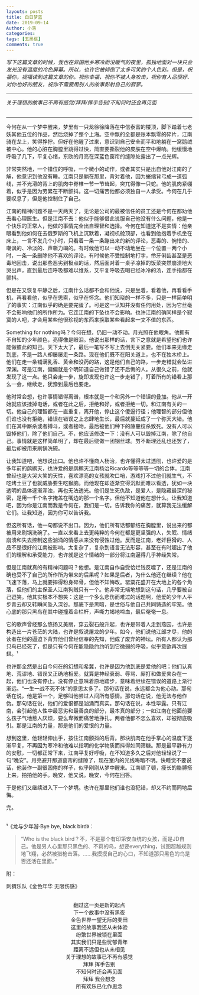 ```yaml
---
layouts: posts
title: 白日梦蓝
date: 2019-09-14
Author: 小落
categories:
tags: [五黑框]
comments: true
---
```


*写下这篇文章的时候，我也在异国他乡寒冷而没暖气的夜里，孤独地面对一块只会发光没有温度的冷色屏幕。所以，也许它被倾倒了太多可笑的个人色彩。但是，祝福你，祝福读到这篇文章的你。祝你幸福，祝你不被人身攻击，祝你有人品很好、对你也好的朋友，祝你不需要用别人的故事影射自己的寂寥。*<br>

---
*关于理想的故事已不再有感觉/拜拜/挥手告别/不知何时还会再见面*<br><br>

---

今何在从一个梦中醒来，梦里有一只龙徐徐降落在中信泰富的楼顶，脚下踏着七老妖其他五位的作品，然后烧掉了整个上海。空中飘的全都是账本飘零的碎片，江南骑在龙上，笑得狰狞。但好在他醒了过来，意识到自己安全而平和地躺在一窝鹅绒被中心。他的心脏在胸膛里跳得过快，简直要撕裂他的皮肤在空中爆响。他缓慢地呼吸了几下，平复心绪，东欧的月亮在深蓝色窗帘的缝隙处露出了一点光辉。<br>

非常突然地，一个错位的呼吸，一个微小的动作，或者其实只是出自他对江南的了解，他意识到他没有睡。江南只是躺在那里，背对着他，因为蜷缩背弓成一道弧线，并不光滑的背上的肌肉中脊椎一节一节耸起，突兀得像一只蛇。他的肌肉紧绷着，似乎是因为劳累在不断颤抖。这一切痛苦他都必须独自一人承受。今何在几乎要叹息了，但是他控制住了自己。<br>

江南的精神问题不是一天两天了，无论是公司的最被信任的员工还是今何在都劝他去看心理医生。但是江南不去：他似乎能够借此说服自己他没有什么问题，他是一个快乐的正常人，他做的事情完全出自理智和选择。今何在知道这不是实情：他亲眼看到他如何在去俄罗斯的飞机上沉默着，凝视机舱顶部，也看到他抱着手机坐在床上，一言不发几个小时，只看着一条一条蹦出来的新的评论，恶毒的、惋惜的、嘲讽的、冷淡的、声嘶力竭的。有时候他可以一动不动地坐在一个位置一两个小时，一条一条删除他不喜欢的评论，有时候他不受控制地打字，伶牙俐齿甚至是恶毒地回击，说出那些恶劣到极点的话，然后面对着一桌子凉掉的饭菜突然崩溃地大哭出声，直到最后连呼吸都难以维系，又平复呼吸去喝已经冰冷的汤，连手指都在颤抖。<br>

但是在又恢复平静之后，江南什么话都不会和他说，只是坐着，看着他，再看看手机，再看看他，似乎在思索，似乎在怀念。他们知晓的一样不多，只是一样简单明了的事实：江南似乎的确是要完蛋了。可是这一认知并没有任何用处，因为它丝毫不会影响他们的所作所为。它连江南的下坠也不会影响。也许江南的确同样是个寂寞的人吧，才会用某些他很珍视的东西来换取某些看起来一文不值的东西。<br>

Something for nothing吗？今何在想，仍旧一动不动。月光照在他眼角。他拥有不自知的少年颜色，亮得像是眼泪。他说出那样的话，言下之意就是希望他们也许能做彼此的知己。天下太大了，最后一笔写不写上去倒无关紧要。他们本来无缘走到底，不是一路人却屡屡走一条路。现在他们既不在阳关道上，也不在独木桥上。他们在走一条铺满乳香、黄金和没药的路，这是他们自己的路，一步走错就会坠进深渊。可是江南，偏偏就是个明知道自己做错了还不后悔的人。从很久之前，他就发现了这一点。他只会走一步，旋即发现也许这一步走错了，盯着所有的错看上那么一会，继续走，犹豫到最后也要走。<br>

他时常会想，也许事情错得离谱，根本就是一个和另外一个错误的叠加。他从一开始就应该挂掉电话，或者在此之后，拒绝和好，或者拒绝一切。和江南有关的一切。他自己的理智都在一直重复，离开他，停止这个傻逼行径；他理智的部分但他们谁也没有拒绝，错误在错误之上恣肆地生长，最后就蔓延成了一个弥天大错。他们在其中厮杀或者搏斗，或者接吻，最后被他们种下的藤蔓绞杀致死。没有人可以毁掉他们，除了他们自己。不，他应该修改一下：没有人可以毁掉江南，除了他自己。事情就是这样简单明了，却在最后绕做一团钢丝球。剪不断理还乱也还罢了，最后却被用来刷锅洗碗。<br>

让我知道吧，他想说出口。他也许不懂商人杨治，也许懂得太过透彻，也许爱的是多年前的鹧鹕天，也许爱的是鹧鹕天江南杨治Ricardo等等等等一切的合体。江南曾经也是大哭大笑的天性，喜欢漂亮的女孩就吹口哨，游戏打不过他们就生气，不吃烤土豆了也就威胁要生吃猴脑。而他现在却逐渐变得沉默而难以看透，犹如一块透明的晶体逐渐浑浊，再也无法透光。他们是生死仇敌，是爱人，是隐藏最深的秘密，是用一千个名字掩盖在嘴边的那一个名字。但他不知道他在想什么。让我知道吧，因为你是江南而我是今何在，我们是一切。告诉我你的痛苦，就算我无法缓解它们。让我知道，因为你可以告诉我。<br>

但这所有话，他一句都说不出口。因为，他们所有话都郁结在胸膛里，说出来的都被用来刷锅洗碗了。一直以来看上去更纯粹的今何在都是更坚强的人，失眠、情绪崩溃和失去控制这些汹涌的情感从来没有侵蚀过他。反而是江南，老奸巨猾的、人品不是很好的江南被影响。太复杂了，复杂到语言无法形容，甚至在有时超出了他们的理解和承受能力，也许就是这个情绪的一部分将江南逼得几乎神经失常。<br>

但是江南就真的有精神问题吗？他想。是江南自作自受恰烂钱反噬了，还是江南的确也受不了自己的所作所为带来的后果呢？如果是后者，为什么他还在继续？他在飞速下落，马上就要摔得粉身碎骨，但他不知悔改。罂粟花盛开在大地上的各个角落，但他们的主保圣人江南狗贼只有一个。他非常无端地想到这句话，几乎要被自己逗笑。他其实根本不想笑：这是一个多么悲伤而难过的话题啊，他爱的少年人平步青云却又转瞬间坠入深谷。那底下是黑暗，是世俗与他自己共同铸造的牢笼。他心底的那只黑鸟在其中碰撞着金栏杆，声嘶力竭地啼血，最后奄奄一息。<br>

它的歌声曾经那么悠扬又美丽，穿云裂石般升起，也许是带着人走到燕园，也许是构造出一片苍茫的大陆，也许是叙说屠龙的少年。如今，他们说他江郎才尽，他的读者在他的逼迫下背弃他们曾经信奉的先知，他成了废弃的神坛。所有人都认为那只鸟已经死了，但是只有今何在能隐隐约约听到它微弱的呼吸，似乎意欲再次展翅。¹<br>

也许那全然是出自今何在的幻想和希冀，也许是因为他到底是爱他的吧；他们认真地、荒谬地、错误又正确地相爱。就算是神经衰弱、辱骂、厮打和做爱夹杂在一起，他们也没有停止。没有停止意味着原地踏步，意味着继续在错误的道路上渐行渐远。“一生一战不死不休”的意思太多了。那句话在说，永远都会为他心动。那句话在说，他是第一个，足够叫他尝过人间所有感情。那句话在说，他无法与他作伪。那句话在说，他们的爱恨都是汹涌而真实。那句话在说，本性毕露。只有江南，会引起他人性中最恶劣和最善良的部分，最本真的部分；一如江南在他面前要么孩子气地惹人厌烦，要么卑微而痛苦地挣扎。两者他都不怎么喜欢，却被彻底吸引。那是江南的力量，那是他们的爱恨的力量。<br>

想到这里，他轻轻伸出手，按住江南颤抖的后背。那块肌肉在他手掌心的温度下逐渐平复，不再因为寒冷和他难以指明的化学物质而抖得如同筛糠。那是最平静有力的安慰，一切都正常下来，江南平复好呼吸，在不知道多久之后对他轻轻说了一句“晚安”。月亮避开那道窗帘的缝隙了，现在室内的光线晦暗不明。快睡觉不要说话，他装作一副很困倦的样子，似乎刚刚从梦中醒来。江南顿了顿，瘦长的胳膊搭上来，拍拍他的手。晚安，他又说。晚安，今何在回答。<br>

于是他们又继续进入下一个梦境。也许在那里他们谁也没犯错，却又不约而同地后悔。<br>

完。<br><br>

¹《龙与少年游·Bye bye, black bird》：<br>

>“Who is the black bird？不，不是那个有印第安血统的女孩，而是JD自己。他是男人心里那只黑色的、不羁的鸟，想要everything，试图超越规则地飞翔，必然被猎枪击落。……我摸摸自己的心口，不知道那只黑色的鸟是否还活在里面。”

附：<br>

刺猬乐队《金色年华 无限伤感》<br><br>

<center>翻过这一页是新的起点<br>
下一个故事中没有黑夜<br>
金色世界一望无际的麦田<br>
这里的故事我还从未体验<br>
纷繁世界被锁在里面<br>
其实我们只是些忧郁青年<br>
距离不远但也从未相见<br>
关于理想的故事已不再有感觉<br>
拜拜 挥手告别<br>
不知何时还会再见面<br>
拜拜 我会想念<br>
所有欢乐已化作思念<br></center>
